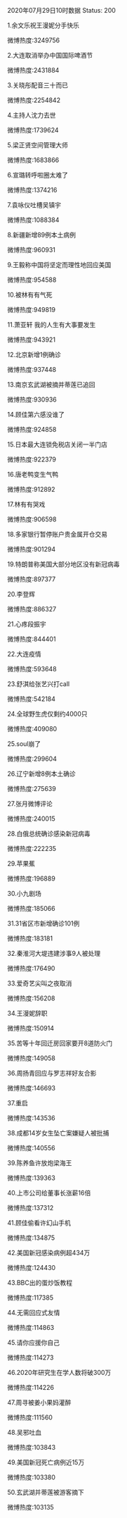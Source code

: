 2020年07月29日10时数据
Status: 200

1.余文乐祝王漫妮分手快乐

微博热度:3249756

2.大连取消举办中国国际啤酒节

微博热度:2431884

3.关晓彤配音三十而已

微博热度:2254842

4.主持人沈力去世

微博热度:1739624

5.梁正贤空间管理大师

微博热度:1683866

6.宣璐转呼啦圈太难了

微博热度:1374216

7.袁咏仪吐槽吴镇宇

微博热度:1088384

8.新疆新增89例本土病例

微博热度:960931

9.王毅称中国将坚定而理性地回应美国

微博热度:954588

10.被林有有气死

微博热度:949819

11.萧亚轩 我的人生有大事要发生

微博热度:943921

12.北京新增1例确诊

微博热度:937448

13.南京玄武湖被摘并蒂莲已追回

微博热度:930936

14.顾佳第六感没谁了

微博热度:924858

15.日本最大连锁免税店关闭一半门店

微博热度:922379

16.唐老鸭变生气鸭

微博热度:912892

17.林有有哭戏

微博热度:906598

18.多家银行暂停账户贵金属开仓交易

微博热度:901294

19.特朗普称美国大部分地区没有新冠病毒

微博热度:897377

20.李登辉

微博热度:886327

21.心疼段振宇

微博热度:844401

22.大连疫情

微博热度:593648

23.舒淇给张艺兴打call

微博热度:542184

24.全球野生虎仅剩约4000只

微博热度:409080

25.soul崩了

微博热度:299604

26.辽宁新增8例本土确诊

微博热度:275639

27.张月微博评论

微博热度:240015

28.白俄总统确诊感染新冠病毒

微博热度:222235

29.苹果蕉

微博热度:196889

30.小九剧场

微博热度:185066

31.31省区市新增确诊101例

微博热度:183181

32.秦淮河大堤违建涉事9人被处理

微博热度:176490

33.爱奇艺尖叫之夜取消

微博热度:156208

34.王漫妮辞职

微博热度:150914

35.苦等十年回迁房回家要开8道防火门

微博热度:149058

36.周扬青回应与罗志祥好友合影

微博热度:146693

37.重启

微博热度:143536

38.成都14岁女生坠亡案嫌疑人被批捕

微博热度:140556

39.陈养鱼许放炮梁海王

微博热度:139363

40.上市公司给董事长涨薪16倍

微博热度:137312

41.顾佳偷看许幻山手机

微博热度:134875

42.美国新冠感染病例超434万

微博热度:124430

43.BBC出的蛋炒饭教程

微博热度:117385

44.无需回应式友情

微博热度:114863

45.请你应援你自己

微博热度:114273

46.2020年研究生在学人数将破300万

微博热度:114226

47.周寻被姜小果妈灌醉

微博热度:111560

48.吴邪吐血

微博热度:103843

49.美国新冠死亡病例近15万

微博热度:103380

50.玄武湖并蒂莲被游客摘下

微博热度:103135

